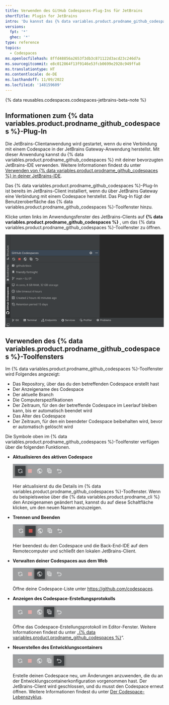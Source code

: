 ```yaml
---
title: Verwenden des GitHub Codespaces-Plug-Ins für JetBrains
shortTitle: Plugin for JetBrains
intro: 'Du kannst das {% data variables.product.prodname_github_codespaces %}-Plug-In für die JetBrains-Clientanwendung verwenden, um mehr über deinen Codespace zu erfahren oder diesen zu beenden, wenn du mit der Arbeit fertig bist.'
versions:
  fpt: '*'
  ghec: '*'
type: reference
topics:
  - Codespaces
ms.openlocfilehash: 8ffd48856a2653f3db3c871122d3acd23c246d7a
ms.sourcegitcommit: e8c012864f13f9146e53fcb0699e2928c949ffa8
ms.translationtype: HT
ms.contentlocale: de-DE
ms.lasthandoff: 11/09/2022
ms.locfileid: '148159609'
---
```

{% data reusables.codespaces.codespaces-jetbrains-beta-note %}

## Informationen zum {% data variables.product.prodname_github_codespaces %}-Plug-In

Die JetBrains-Clientanwendung wird gestartet, wenn du eine Verbindung mit einem Codespace in der JetBrains Gateway-Anwendung herstellst. Mit dieser Anwendung kannst du {% data variables.product.prodname_github_codespaces %} mit deiner bevorzugten JetBrains-IDE verwenden. Weitere Informationen findest du unter [Verwenden von {% data variables.product.prodname_github_codespaces %} in deiner JetBrains-IDE](/codespaces/developing-in-codespaces/using-github-codespaces-in-your-jetbrains-ide).

Das {% data variables.product.prodname_github_codespaces %}-Plug-In ist bereits im JetBrains-Client installiert, wenn du über JetBrains Gateway eine Verbindung mit einem Codespace herstellst. Das Plug-In fügt der Benutzeroberfläche das {% data variables.product.prodname_github_codespaces %}-Toolfenster hinzu.

Klicke unten links im Anwendungsfenster des JetBrains-Clients auf **{% data variables.product.prodname_github_codespaces %}** , um das {% data variables.product.prodname_github_codespaces %}-Toolfenster zu öffnen.

![Screenshot: {% data variables.product.prodname_github_codespaces %}-Toolfenster](/assets/images/help/codespaces/jetbrains-codespaces-tool-window.png)

## Verwenden des {% data variables.product.prodname_github_codespaces %}-Toolfensters

Im {% data variables.product.prodname_github_codespaces %}-Toolfenster wird Folgendes angezeigt:
* Das Repository, über das du den betreffenden Codespace erstellt hast
* Der Anzeigename des Codespace
* Der aktuelle Branch
* Die Computerspezifikationen
* Der Zeitraum, für den der betreffende Codespace im Leerlauf bleiben kann, bis er automatisch beendet wird
* Das Alter des Codespace
* Der Zeitraum, für den ein beendeter Codespace beibehalten wird, bevor er automatisch gelöscht wird

Die Symbole oben im {% data variables.product.prodname_github_codespaces %}-Toolfenster verfügen über die folgenden Funktionen.

* **Aktualisieren des aktiven Codespace**

  ![Screenshot: Schaltfläche zum Aktualisieren](/assets/images/help/codespaces/jetbrains-plugin-icon-refresh-BAK.png)

  Hier aktualisierst du die Details im {% data variables.product.prodname_github_codespaces %}-Toolfenster. Wenn du beispielsweise über die {% data variables.product.prodname_cli %} den Anzeigenamen geändert hast, kannst du auf diese Schaltfläche klicken, um den neuen Namen anzuzeigen.

* **Trennen und Beenden**

  ![Screenshot: Schaltfläche zum Beenden](/assets/images/help/codespaces/jetbrains-plugin-icon-stop.png)

  Hier beendest du den Codespace und die Back-End-IDE auf dem Remotecomputer und schließt den lokalen JetBrains-Client.

* **Verwalten deiner Codespaces aus dem Web**

  ![Screenshot: Listenschaltfläche](/assets/images/help/codespaces/jetbrains-plugin-icon-index.png)

  Öffne deine Codespace-Liste unter https://github.com/codespaces.

* **Anzeigen des Codespace-Erstellungsprotokolls**

  ![Screenshot: Protokollschaltfläche](/assets/images/help/codespaces/jetbrains-plugin-icon-log.png)

  Öffne das Codespace-Erstellungsprotokoll im Editor-Fenster. Weitere Informationen findest du unter „[{% data variables.product.prodname_github_codespaces %}](/codespaces/troubleshooting/github-codespaces-logs)“.

* **Neuerstellen des Entwicklungscontainers**

  ![Screenshot: Schaltfläche zum Neuerstellen](/assets/images/help/codespaces/jetbrains-plugin-icon-rebuild.png)

  Erstelle deinen Codespace neu, um Änderungen anzuwenden, die du an der Entwicklungscontainerkonfiguration vorgenommen hast. Der JetBrains-Client wird geschlossen, und du musst den Codespace erneut öffnen. Weitere Informationen findest du unter [Der Codespace-Lebenszyklus](/codespaces/developing-in-codespaces/the-codespace-lifecycle#rebuilding-a-codespace).

